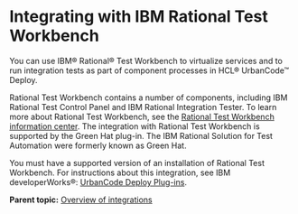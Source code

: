 # Integrating with IBM Rational Test Workbench

You can use IBM® Rational® Test Workbench to virtualize services and to run integration tests as part of component processes in HCL® UrbanCode™ Deploy.

Rational Test Workbench contains a number of components, including IBM Rational Test Control Panel and IBM Rational Integration Tester. To learn more about Rational Test Workbench, see the [Rational Test Workbench information center](http://www-01.ibm.com/support/knowledgecenter/SSBLQQ_8.5.0/com.ibm.rational.test.lt.rtw.overview.doc/helpindex_rtw_solution.html?cp=SSBLQQ_8.5.0%2F0). The integration with Rational Test Workbench is supported by the Green Hat plug-in. The IBM Rational Solution for Test Automation were formerly known as Green Hat.

You must have a supported version of an installation of Rational Test Workbench. For instructions about this integration, see IBM developerWorks®: [UrbanCode Deploy Plug-ins](https://developer.ibm.com/urbancode/plugins/ibm-urbancode-deploy).

**Parent topic:** [Overview of integrations](../topics/integrat_ov.md)

